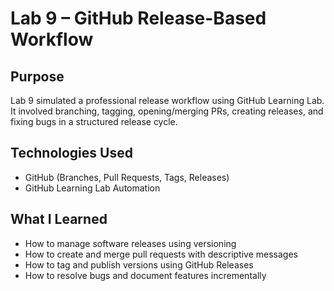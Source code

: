 # Lab 9 – GitHub Release-Based Workflow

## Purpose
Lab 9 simulated a professional release workflow using GitHub Learning Lab. It involved branching, tagging, opening/merging PRs, creating releases, and fixing bugs in a structured release cycle.

## Technologies Used
- GitHub (Branches, Pull Requests, Tags, Releases)
- GitHub Learning Lab Automation

## What I Learned
- How to manage software releases using versioning
- How to create and merge pull requests with descriptive messages
- How to tag and publish versions using GitHub Releases
- How to resolve bugs and document features incrementally

